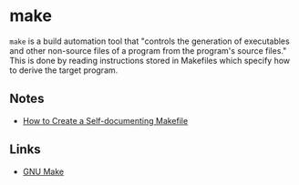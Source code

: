 # make

`make` is a build automation tool that "controls the generation of executables and other non-source files of a program from the program's source files." This is done by reading instructions stored in Makefiles which specify how to derive the target program.



## Notes

* [How to Create a Self-documenting Makefile](how-to-create-a-self-documenting-makefile.md)

## Links

* [GNU Make](https://www.gnu.org/software/make/)

